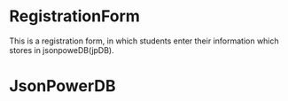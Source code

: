 # RegistrationForm
This is a registration form, in which students enter their information which stores in jsonpoweDB(jpDB).
# JsonPowerDB

